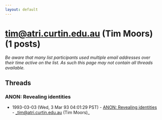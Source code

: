 ```yaml
---
layout: default
---
```


# tim@atri.curtin.edu.au (Tim Moors) (1 posts)

_Be aware that many list participants used multiple email addresses over their time active on the list. As such this page may not contain all threads available._

## Threads

### ANON: Revealing identities
+ 1993-03-03 (Wed, 3 Mar 93 04:01:29 PST) - [ANON: Revealing identities](/archive/1993/03/90ec7b15c7a1688a5bcdc943f979933339db879ea5b090c810dfaddd12d317d9) - _tim@atri.curtin.edu.au (Tim Moors)_

